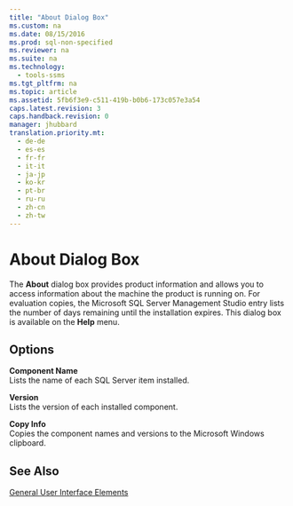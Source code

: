 ```yaml
---
title: "About Dialog Box"
ms.custom: na
ms.date: 08/15/2016
ms.prod: sql-non-specified
ms.reviewer: na
ms.suite: na
ms.technology: 
  - tools-ssms
ms.tgt_pltfrm: na
ms.topic: article
ms.assetid: 5fb6f3e9-c511-419b-b0b6-173c057e3a54
caps.latest.revision: 3
caps.handback.revision: 0
manager: jhubbard
translation.priority.mt: 
  - de-de
  - es-es
  - fr-fr
  - it-it
  - ja-jp
  - ko-kr
  - pt-br
  - ru-ru
  - zh-cn
  - zh-tw
---
```

# About Dialog Box
The **About** dialog box provides product information and allows you to access information about the machine the product is running on. For evaluation copies, the  Microsoft  SQL Server Management Studio entry lists the number of days remaining until the installation expires. This dialog box is available on the **Help** menu.  
  
## Options  
**Component Name**  
Lists the name of each  SQL Server  item installed.  
  
**Version**  
Lists the version of each installed component.  
  
**Copy Info**  
Copies the component names and versions to the  Microsoft  Windows clipboard.  
  
## See Also  
[General User Interface Elements](../content/General-User-Interface-Elements.md)  
  
